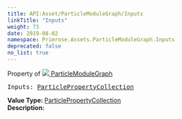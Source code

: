 ```yaml
---
title: API:Asset/ParticleModuleGraph/Inputs
linkTitle: "Inputs"
weight: 73
date: 2019-08-02
namespace: Primrose.Assets.ParticleModuleGraph.Inputs
deprecated: false
no_list: true
---
```

Property of <a href="/docs/api-reference/Class/ParticleModuleGraph"><img src="/icons/silk/default.png"/>&nbsp;ParticleModuleGraph</a>
<pre class="method-declaration">
Inputs: <a class="type" href="/docs/api-reference/Misc/ParticlePropertyCollection">ParticlePropertyCollection</a></pre>
<b>Value Type: </b>
<a class="type" href="/docs/api-reference/Misc/ParticlePropertyCollection">ParticlePropertyCollection</a>
<br/>
<b>Description: </b>